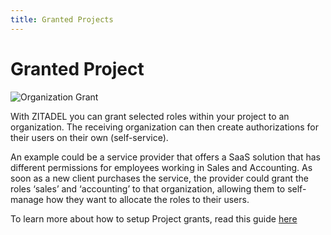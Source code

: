 ```yaml
---
title: Granted Projects
---
```


# Granted Project

![Organization Grant](/img/concepts/objects/organization_grants.png)

With ZITADEL you can grant selected roles within your project to an
organization. The receiving organization can then create authorizations for
their users on their own (self-service).

An example could be a service provider that offers a SaaS solution that has
different permissions for employees working in Sales and Accounting. As soon as
a new client purchases the service, the provider could grant the roles ‘sales’
and ‘accounting’ to that organization, allowing them to self-manage how they
want to allocate the roles to their users.

To learn more about how to setup Project grants, read this guide
[here](../../guides/manage/console/projects#grant-a-project)
